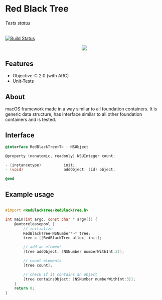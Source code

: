 # Red Black Tree
###### Tests status
[![Build Status](https://www.travis-ci.org/mateuszstompor/RedBlackTree.svg?branch=master)](https://www.travis-ci.org/mateuszstompor/RedBlackTree)
<p align="center">
  <img src="https://image.ibb.co/n0LNG5/rbt.png">
</p>

## Features
<ul>
    <li>Objective-C 2.0 (with ARC)</li>
    <li>Unit-Tests</li>
</ul>

## About
macOS framework made in a way similar to all foundation containers. It is generic data structure, has interface similar to all other foundation containers and is tested.

## Interface
```objective-c
@interface RedBlackTree<T> : NSObject

@property (nonatomic, readonly) NSUInteger count;

- (instancetype)          init;
- (void)                  addObject: (id) object;

@end
```


## Example usage

```objective-c

#import <RedBlackTree/RedBlackTree.h>

int main(int argc, const char * argv[]) {
    @autoreleasepool {
        // initialize
        RedBlackTree<NSNumber*>* tree;
        tree = [[RedBlackTree alloc] init];

        // add an element
        [tree addObject: [NSNumber numberWithInt:3]];

        // count elements
        [tree count];

        // check if it contains an object
        [tree containsObject: [NSNumber numberWithInt:3]];
    }
    return 0;
}

```
